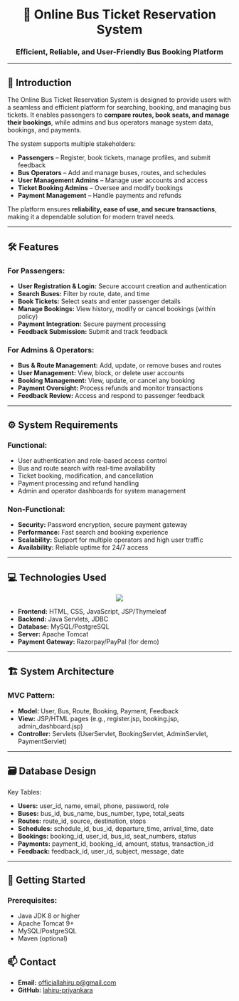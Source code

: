 <h1 align="center">🚌 Online Bus Ticket Reservation System</h1>
<h3 align="center">Efficient, Reliable, and User-Friendly Bus Booking Platform</h3>

---

## 📖 Introduction
The Online Bus Ticket Reservation System is designed to provide users with a seamless and efficient platform for searching, booking, and managing bus tickets. It enables passengers to **compare routes, book seats, and manage their bookings**, while admins and bus operators manage system data, bookings, and payments.

The system supports multiple stakeholders:
- **Passengers** – Register, book tickets, manage profiles, and submit feedback  
- **Bus Operators** – Add and manage buses, routes, and schedules  
- **User Management Admins** – Manage user accounts and access  
- **Ticket Booking Admins** – Oversee and modify bookings  
- **Payment Management** – Handle payments and refunds  

The platform ensures **reliability, ease of use, and secure transactions**, making it a dependable solution for modern travel needs.

---

## 🛠️ Features

### For Passengers:
- **User Registration & Login:** Secure account creation and authentication  
- **Search Buses:** Filter by route, date, and time  
- **Book Tickets:** Select seats and enter passenger details  
- **Manage Bookings:** View history, modify or cancel bookings (within policy)  
- **Payment Integration:** Secure payment processing  
- **Feedback Submission:** Submit and track feedback

### For Admins & Operators:
- **Bus & Route Management:** Add, update, or remove buses and routes  
- **User Management:** View, block, or delete user accounts  
- **Booking Management:** View, update, or cancel any booking  
- **Payment Oversight:** Process refunds and monitor transactions  
- **Feedback Review:** Access and respond to passenger feedback

---

## ⚙️ System Requirements

### Functional:
- User authentication and role-based access control  
- Bus and route search with real-time availability  
- Ticket booking, modification, and cancellation  
- Payment processing and refund handling  
- Admin and operator dashboards for system management

### Non-Functional:
- **Security:** Password encryption, secure payment gateway  
- **Performance:** Fast search and booking experience  
- **Scalability:** Support for multiple operators and high user traffic  
- **Availability:** Reliable uptime for 24/7 access

---

## 💻 Technologies Used

<p align="center">
  <img src="https://skillicons.dev/icons?i=html,css,js,java,mysql,tomcat" />
</p>

- **Frontend:** HTML, CSS, JavaScript, JSP/Thymeleaf  
- **Backend:** Java Servlets, JDBC  
- **Database:** MySQL/PostgreSQL  
- **Server:** Apache Tomcat  
- **Payment Gateway:** Razorpay/PayPal (for demo)

---

## 🏗️ System Architecture

### MVC Pattern:
- **Model:** User, Bus, Route, Booking, Payment, Feedback  
- **View:** JSP/HTML pages (e.g., register.jsp, booking.jsp, admin_dashboard.jsp)  
- **Controller:** Servlets (UserServlet, BookingServlet, AdminServlet, PaymentServlet)

---

## 🗃️ Database Design

Key Tables:
- **Users:** user_id, name, email, phone, password, role  
- **Buses:** bus_id, bus_name, bus_number, type, total_seats  
- **Routes:** route_id, source, destination, stops  
- **Schedules:** schedule_id, bus_id, departure_time, arrival_time, date  
- **Bookings:** booking_id, user_id, bus_id, seat_numbers, status  
- **Payments:** payment_id, booking_id, amount, status, transaction_id  
- **Feedback:** feedback_id, user_id, subject, message, date

---

## 🚀 Getting Started

### Prerequisites:
- Java JDK 8 or higher
- Apache Tomcat 9+
- MySQL/PostgreSQL
- Maven (optional)

## 📫 Contact
- **Email:** officiallahiru.p@gmail.com  
- **GitHub:** [lahiru-priyankara](https://github.com/lahiru-priyankara)  
